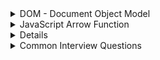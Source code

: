 <details>
<summary>DOM - Document Object Model</summary>

DOM Defines:
+ The events of all HTML elements
+ The methods to access all HTML elements
+ The properties of all HTML elements
+ All HTML elements as objects

**What can do JavaScript with DOM?**
+ JavaScript can change all the HTML elements in the page.
+ JS can change all the HTML attributes in the page
+ JS can change all the CSS styles in the page
+ JS can remove existing HTML elements and attributes
+ JS can add new HTML elements and attributes
+ JS can react to all existing HTML events in the page

Find the HTML elements in 4 ways:
+ getElementById
    ```js
    const titleId = document.getElementById('idName');
    ```
+ getElementByClassName
    ```js
    const eleClass = document.getElementByClassName('className');
    ```
+ getElementByTagName
    ```js
    const eleTag = document.getElementByTagName('tagName');
    ```
+ querySelector
+ querySelectorAll

### What are events?
+ A special set of objects
+ Gives signal that something has occurred within a website
+ Throught Event listeners, developers run specific code as the event
+ The DOM event model consists of
    + events
    + event listeners
+ The DOM event model provides notifications for certain events.

### JavaScript Events:
+ onchange: A change happened to an HTML element
+ onClick: The user clicks an HTML event
+ onMouseover: The user moves away from an HTML element
+ onKeydown: The user presses a keyboard key
+ onBlur: When an object loses focus
+ onLoad: The broser has finished loading the page

**Event Handeler**:<br>
An event handler is a routine that deals with the event allowing a programmer to write code that is executed when the event occurs with the help of event attributes.

**Event Capturing:**<br>
Event capturing is the enents starts from top element to the target element.

**Stop Propagation:**<br>
The stopPropagation() method of the event interface prevents further propagation of the current event in the capturing and building phases.
**Event Delegation:**<br>
Event Delegation is basically a pattern to handle events efficiently Instead of adding an event listner to each and every similar element, we can add an event listener to a parent element and call an event on a partifular target using the .target propery tof the event object.

</details>

<details>
<summary>JavaScript Arrow Function</summary>

Arrow function is one of the features introduced in the ES6 version of JavaScript. It allows you to create functions in a cleaner way compared to regular functions.

**Ways to write Arrow Function:**
When there is no parameters, there should be as empty paranthesis
```js
const myName = ()=>console.log('Md. Shakil');
```
Usually you don't have to use parenthesis if there is only one parameter.
```js
const square = a=> a*a;
```
Use paranthesis when there is more than one parameter.
```js
const add = (a,b)=> a+b;
```

```js
const add = (a,b) => {

}

```

**Arrow Function vs Regular Function:**
+ If there the arrow function contains one expression you can omit the curly braces, and then the expression will be implicitly returned.
+ In Regular function, you have to use return keyword to retun any value. If you don't return anything then the function return undefined.

</details>

<details>
<summay>Spread Operator</summary>
The JavaScript spread operator(...) allows us to quicky copy all or part of an existing array or object into another array or object.

```js
//Case 1:
var a = ['Rohim','Korim', 'Jodu']; 
console.log(a);
//Result: ['Rohim','Korim', 'Jodu']

//Case 2:
var a = ['Rohim','Korim', 'Jodu']; 
console.log(...a);
//Result: Rohim Korim Jodu
```

</details>

<details>
<summary>Common Interview Questions</summary>

+ What is an api?
+ What are the HTTP methods supported by REST?
+ Can you use GET request instead of PUT or create a resource?
+ What is the difference between PUT and POST?
+ What is JSON?
+ What are CRUD operations?

</details>
